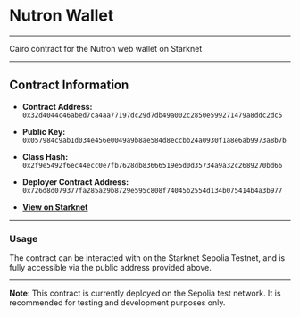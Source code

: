 # Nutron Wallet

---

Cairo contract for the Nutron web wallet on Starknet

---

## Contract Information

- **Contract Address:** `0x32d4044c46abed7ca4aa77197dc29d7db49a002c2850e599271479a8ddc2dc5`
- **Public Key:** `0x057984c9ab1d034e456e0049a9b8ae584d8eccbb24a0930f1a8e6ab9973a8b7b`
- **Class Hash:** `0x2f9e5492f6ec44ecc0e7fb7628db83666519e5d0d35734a9a32c2689270bd66`
- **Deployer Contract Address:** `0x726d8d079377fa285a29b8729e595c808f74045b2554d134b075414b4a3b977`

- **[View on Starknet](https://sepolia.starkscan.co/contract/0x032d4044c46abed7ca4aa77197dc29d7db49a002c2850e599271479a8ddc2dc5)**

---

### Usage

The contract can be interacted with on the Starknet Sepolia Testnet, and is fully accessible via the public address provided above. 

---

**Note**: This contract is currently deployed on the Sepolia test network. It is recommended for testing and development purposes only.
